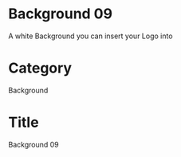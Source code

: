# Background 09
A white Background you can insert your Logo into

# Category
Background

# Title 
Background 09